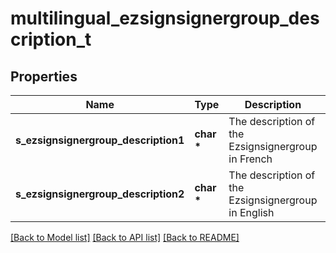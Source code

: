 # multilingual_ezsignsignergroup_description_t

## Properties
Name | Type | Description | Notes
------------ | ------------- | ------------- | -------------
**s_ezsignsignergroup_description1** | **char \*** | The description of the Ezsignsignergroup in French | [optional] 
**s_ezsignsignergroup_description2** | **char \*** | The description of the Ezsignsignergroup in English | [optional] 

[[Back to Model list]](../README.md#documentation-for-models) [[Back to API list]](../README.md#documentation-for-api-endpoints) [[Back to README]](../README.md)


